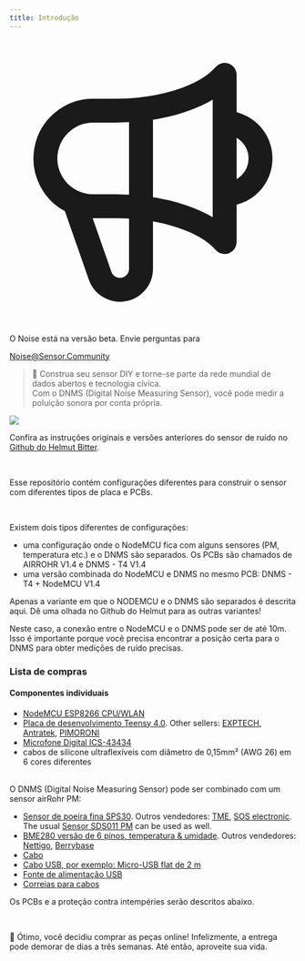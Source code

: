 ```yaml
---
title: Introdução
---
```

 
  <div class="max-w-screen-xl mx-auto pb-5">
    <div class="p-2 rounded-lg bg-indigo-100 shadow-lg sm:p-3">
    <div class="flex items-center">
          <span class="p-2 rounded-lg bg-indigo-500">
            <svg class="h-8 w-8 text-white" fill="none" viewBox="0 0 24 24" stroke="currentColor">
              <path stroke-linecap="round" stroke-linejoin="round" stroke-width="2" d="M11 5.882V19.24a1.76 1.76 0 01-3.417.592l-2.147-6.15M18 13a3 3 0 100-6M5.436 13.683A4.001 4.001 0 017 6h1.832c4.1 0 7.625-1.234 9.168-3v14c-1.543-1.766-5.067-3-9.168-3H7a3.988 3.988 0 01-1.564-.317z" />
            </svg>
          </span>
        <div class="flex-wrap flex">
          <p class="pt-1 text-indigo-700 font-medium">
              O Noise está na versão beta. Envie perguntas para</p>
        <a href="mailto:Noise@Sensor.Community" class="ml-1 font-medium underline text-white hover:text-yellow-600">
                Noise@Sensor.Community</a>
        </div>
    </div>
  </div>
</div>


> 🚧 Construa seu sensor DIY e torne-se parte da rede mundial de dados abertos e tecnologia cívica. <br> Com o DNMS (Digital Noise Measuring Sensor), você pode medir a poluição sonora por conta própria.

 <img src="../docs/dnms/dnms-noise-measuring-sensor-kit.jpg" style="display: block; margin: 1em 0" loading="lazy"/>


Confira as instruções originais e versões anteriores do sensor de ruído no [Github do Helmut Bitter](https://github.com/hbitter/DNMS/tree/master/Manual).

<br>

Esse repositório contém configurações diferentes para construir o sensor com diferentes tipos de placa e PCBs.
 
 <br>
 
 Existem dois tipos diferentes de configurações:
 
* uma configuração onde o NodeMCU fica com alguns sensores (PM, temperatura etc.) e o DNMS são separados. Os PCBs são chamados de AIRROHR V1.4 e DNMS - T4 V1.4
* uma versão combinada do NodeMCU e DNMS no mesmo PCB: DNMS - T4 + NodeMCU V1.4
  
 Apenas a variante em que o NODEMCU e o DNMS são separados é descrita aqui. Dê uma olhada no Github do Helmut para as outras variantes!
 
  Neste caso, a conexão entre o NodeMCU e o DNMS pode ser de até 10m. Isso é importante porque você precisa encontrar a posição certa para o DNMS para obter medições de ruído precisas.

### Lista de compras

#### Componentes individuais
* [NodeMCU ESP8266 CPU/WLAN](https://www.aliexpress.com/wholesale?groupsort=1&SortType=price_asc&SearchText=nodemcu+v3+esp8266+ch340)
* [Placa de desenvolvimento Teensy 4.0](https://www.pjrc.com/store/teensy40.html). Other sellers: [EXPTECH](https://www.exp-tech.de/plattformen/teensy/9596/teensy-4.0-development-board), [Antratek](https://www.antratek.de/teensy-4-0), [PIMORONI](https://shop.pimoroni.com/products/teensy-4-0-development-board)
* [Microfone Digital ICS-43434](https://www.tindie.com/products/onehorse/ics43434-i2s-digital-microphone/)
* cabos de silicone ultraflexíveis com diâmetro de 0,15mm² (AWG 26) em 6 cores diferentes
<br>
O DNMS (Digital Noise Measuring Sensor) pode ser combinado com um sensor airRohr PM:

* [Sensor de poeira fina SPS30](https://www.sparkfun.com/products/15103). Outros vendedores: [TME](https://www.tme.eu/de/details/sps30/gassensoren/sensirion/1-101638-10/?brutto=1), [SOS electronic](https://www.soselectronic.de/products/sensirion/sps30-2-304234). The usual [Sensor SDS011 PM](https://de.aliexpress.com/wholesale?catId=0&initiative_id=AS_20200813122806&SearchText=sds011) can be used as well.
* [BME280 versão de 6 pinos, temperatura & umidade](https://www.aliexpress.com/wholesale?catId=0&initiative_id=SB_20200308040440&SearchText=bme280+-5V+%2B3.3V). Outros vendedores: [Nettigo](https://nettigo.eu/products/module-pressure-humidity-and-temperature-sensor-bosch-bme280), [Berrybase](https://www.berrybase.de/bauelemente/sensoren-module/feuchtigkeit/bme680-breakout-board-4in1-sensor-f-252-r-temperatur-luftfeuchtigkeit-luftdruck-und-luftg-252-t)
* [Cabo](http://www.aliexpress.com/wholesale?groupsort=1&SortType=price_asc&SearchText=Dupont+cable+20cm+female-female)
* [Cabo USB, por exemplo: Micro-USB flat de 2 m](https://www.aliexpress.com/wholesale?catId=0&initiative_id=SB_20200308040708&SearchText=micro+usb+flat+cable+2m)
* [Fonte de alimentação USB](https://www.aliexpress.com/wholesale?catId=0&initiative_id=SB_20200308040834&SearchText=single+micro+usb+eu+power+supply)
* [Correias para cabos](https://www.aliexpress.com/wholesale?catId=0&initiative_id=SB_20200308040852&SearchText=cable+straps)

Os PCBs e a proteção contra intempéries serão descritos abaixo.

<br>

🙌 Ótimo, você decidiu comprar as peças online!
Infelizmente, a entrega pode demorar de dias a três semanas.
Até então, aproveite sua vida️.
